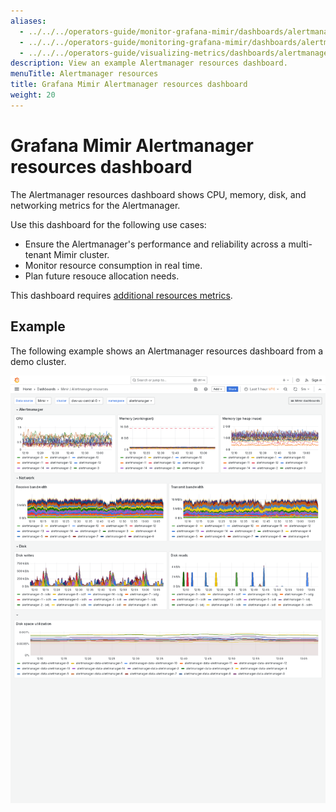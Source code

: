 ```yaml
---
aliases:
  - ../../../operators-guide/monitor-grafana-mimir/dashboards/alertmanager-resources/
  - ../../../operators-guide/monitoring-grafana-mimir/dashboards/alertmanager-resources/
  - ../../../operators-guide/visualizing-metrics/dashboards/alertmanager-resources/
description: View an example Alertmanager resources dashboard.
menuTitle: Alertmanager resources
title: Grafana Mimir Alertmanager resources dashboard
weight: 20
---
```


# Grafana Mimir Alertmanager resources dashboard

The Alertmanager resources dashboard shows CPU, memory, disk, and networking metrics for the Alertmanager.

Use this dashboard for the following use cases:

- Ensure the Alertmanager's performance and reliability across a multi-tenant Mimir cluster.
- Monitor resource consumption in real time.
- Plan future resouce allocation needs.

This dashboard requires [additional resources metrics](../../requirements/#additional-resources-metrics).

## Example

The following example shows an Alertmanager resources dashboard from a demo cluster.

![Grafana Mimir Alertmanager resources dashboard](mimir-alertmanager-resources.png)
